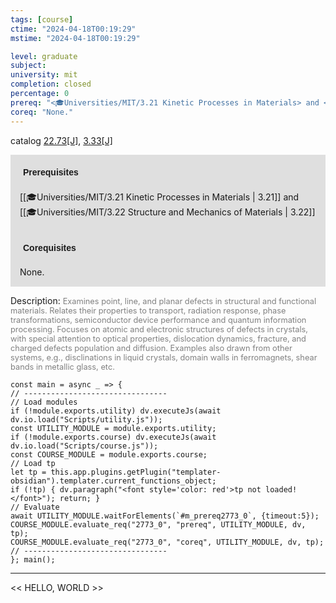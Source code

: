 ```yaml
---
tags: [course]
ctime: "2024-04-18T00:19:29"
mstime: "2024-04-18T00:19:29"

level: graduate
subject: 
university: mit
completion: closed
percentage: 0
prereq: "<🎓Universities/MIT/3.21 Kinetic Processes in Materials> and <🎓Universities/MIT/3.22 Structure and Mechanics of Materials>"
coreq: "None."
---
```


catalog [22.73[J]](http://student.mit.edu/catalog/m22c.html#22.73), [3.33[J]](http://student.mit.edu/catalog/m3a.html#3.33)

<span style="display: block; padding: 15px; background-color: rgb(100, 100, 100, 0.2);"><font id="m_prereq2773_0" style="display: block; font-family: Arial, sans-serif; font-weight: bold; padding: 5px">Prerequisites</font><br><span id="prereq2773_0">[[🎓Universities/MIT/3.21 Kinetic Processes in Materials | 3.21]] and [[🎓Universities/MIT/3.22 Structure and Mechanics of Materials | 3.22]]</span></span>
<span style="display: block; padding: 15px; background-color: rgb(100, 100, 100, 0.2);"><font id="m_coreq2773_0" style="display: block; font-family: Arial, sans-serif; font-weight: bold; padding: 5px">Corequisites</font><br><span id="coreq2773_0">None.</span></span>

<font style="">Description:</font>
<font style="color: grey; font-size: 0.8rem;">Examines point, line, and planar defects in structural and functional materials. Relates their properties to transport, radiation response, phase transformations, semiconductor device performance and quantum information processing. Focuses on atomic and electronic structures of defects in crystals, with special attention to optical properties, dislocation dynamics, fracture, and charged defects population and diffusion. Examples also drawn from other systems, e.g., disclinations in liquid crystals, domain walls in ferromagnets, shear bands in metallic glass, etc.</font>

```dataviewjs
const main = async _ => {
// --------------------------------
// Load modules
if (!module.exports.utility) dv.executeJs(await dv.io.load("Scripts/utility.js"));
const UTILITY_MODULE = module.exports.utility;
if (!module.exports.course) dv.executeJs(await dv.io.load("Scripts/course.js"));
const COURSE_MODULE = module.exports.course;
// Load tp
let tp = this.app.plugins.getPlugin("templater-obsidian").templater.current_functions_object;
if (!tp) { dv.paragraph("<font style='color: red'>tp not loaded!</font>"); return; }
// Evaluate
await UTILITY_MODULE.waitForElements(`#m_prereq2773_0`, {timeout:5});
COURSE_MODULE.evaluate_req("2773_0", "prereq", UTILITY_MODULE, dv, tp);
COURSE_MODULE.evaluate_req("2773_0", "coreq", UTILITY_MODULE, dv, tp);
// --------------------------------
}; main();
```

---

<< HELLO, WORLD >>
